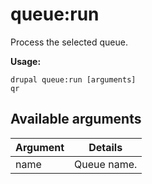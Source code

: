 # queue:run
Process the selected queue.

**Usage:**
```
drupal queue:run [arguments]
qr
```

## Available arguments
Argument | Details
---------|-------------
name | Queue name.
